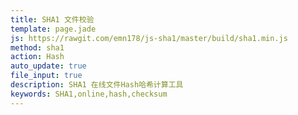 ```yaml
---
title: SHA1 文件校验
template: page.jade
js: https://rawgit.com/emn178/js-sha1/master/build/sha1.min.js
method: sha1
action: Hash
auto_update: true
file_input: true
description: SHA1 在线文件Hash哈希计算工具
keywords: SHA1,online,hash,checksum
---
```

